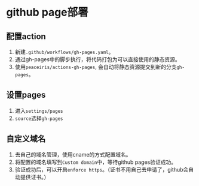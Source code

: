 # github page部署

## 配置action

1. 新建`.github/workflows/gh-pages.yaml`。
2. 通过gh-pages中的脚步执行，将代码打包为可以直接使用的静态资源。
3. 使用`peaceiris/actions-gh-pages`, 会自动将静态资源提交到新的分支`gh-pages`。

## 设置pages

1. 进入`settings/pages`
2. `source`选择`gh-pages`

## 自定义域名

1. 去自己的域名管理，使用cname的方式配置域名。
2. 将配置的域名填写到`Custom domain`中，等待github pages验证成功。
3. 验证成功后，可以开启`enforce https`。（证书不用自己去申请了，github会自动提供证书。）
